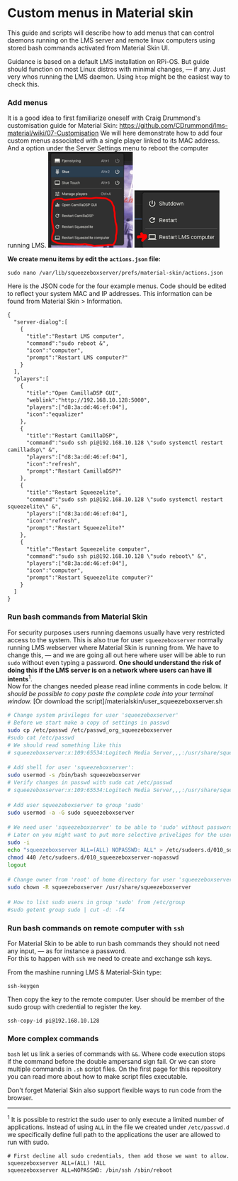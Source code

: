# Custom menus in Material skin
This guide and scripts will describe how to add menus that can control daemons running on the LMS server and remote linux computers using stored bash commands activated from Material Skin UI.

Guidance is based on a default LMS installation on RPi-OS. But guide should function on most Linux distros with minimal changes, — if any. Just very whos running the LMS daemon. Using `htop` might be the easiest way to check this.

### Add menus
It is a good idea to first familiarize oneself with Craig Drummond's customisation guide for Material Skin: https://github.com/CDrummond/lms-material/wiki/07-Customisation
We will here demonstrate how to add four custom menus associated with a single player linked to its MAC address. And a option under the Server Settings menu to reboot the computer running LMS.
<img src="menuplayer.jpg" style=" width:38% "  >  <img src="menuserver.jpg" style=" width:38% "  >

**We create menu items by edit the `actions.json` file:**
```
sudo nano /var/lib/squeezeboxserver/prefs/material-skin/actions.json
```
Here is the JSON code for the four example menus. Code should be edited to reflect your system MAC and IP addresses. This information can be found from Material Skin > Information.
```
{
  "server-dialog":[
    {
      "title":"Restart LMS computer",
      "command":"sudo reboot &",
      "icon":"computer",
      "prompt":"Restart LMS computer?"
    }
  ],
  "players":[
    {
      "title":"Open CamillaDSP GUI",
      "weblink":"http://192.168.10.128:5000",
      "players":["d8:3a:dd:46:ef:04"],
      "icon":"equalizer"
    },
    {
      "title":"Restart CamillaDSP",
      "command":"sudo ssh pi@192.168.10.128 \"sudo systemctl restart camilladsp\" &",
      "players":["d8:3a:dd:46:ef:04"],
      "icon":"refresh",
      "prompt":"Restart CamillaDSP?"
    },
    {
      "title":"Restart Squeezelite",
      "command":"sudo ssh pi@192.168.10.128 \"sudo systemctl restart squeezelite\" &",
      "players":["d8:3a:dd:46:ef:04"],
      "icon":"refresh",
      "prompt":"Restart Squeezelite?"
    },
    {
      "title":"Restart Squeezelite computer",
      "command":"sudo ssh pi@192.168.10.128 \"sudo reboot\" &",
      "players":["d8:3a:dd:46:ef:04"],
      "icon":"computer",
      "prompt":"Restart Squeezelite computer?"
    }
  ]
}

```
### Run bash commands from Material Skin
For security purposes users running daemons usually have very restricted access to the system. This is also true for user `squeezeboxserver` normally running LMS webserver where Material Skin is running from. We have to change this, — and we are going all out here where user will be able to run `sudo` without even typing a password. **One should understand the risk of doing this if the LMS server is on a network where users can have ill intents**<sup>1</sup>.
<br />
Now for the changes needed please read inline comments in code below. <i>It should be possible to copy paste the complete code into your terminal window.</i> [Or download the script]/materialskin/user_squeezeboxserver.sh
```bash
# Change system privileges for user 'squeezeboxserver'
# Before we start make a copy of settings in passwd
sudo cp /etc/passwd /etc/passwd_org_squeezeboxserver
#sudo cat /etc/passwd 
# We should read something like this
# squeezeboxserver:x:109:65534:Logitech Media Server,,,:/usr/share/squeezeboxserver:/usr/sbin/nologin

# Add shell for user 'squeezeboxserver':
sudo usermod -s /bin/bash squeezeboxserver
# Verify changes in passwd with sudo cat /etc/passwd
# squeezeboxserver:x:109:65534:Logitech Media Server,,,:/usr/share/squeezeboxserver:/bin/bash

# Add user squeezeboxserver to group 'sudo'
sudo usermod -a -G sudo squeezeboxserver

# We need user 'squeezeboxserver' to be able to 'sudo' without password
# Later on you might want to put more selective priveliges for the user in this file
sudo -i
echo "squeezeboxserver ALL=(ALL) NOPASSWD: ALL" > /etc/sudoers.d/010_squeezeboxserver-nopasswd
chmod 440 /etc/sudoers.d/010_squeezeboxserver-nopasswd
logout

# Change owner from 'root' of home directory for user 'squeezeboxserver'
sudo chown -R squeezeboxserver /usr/share/squeezeboxserver

# How to list sudo users in group 'sudo' from /etc/group
#sudo getent group sudo | cut -d: -f4

```

### Run bash commands on remote computer with `ssh`
For Material Skin to be able to run bash commands they should not need any input, — as for instance a password.<br />
For this to happen with `ssh` we need to create and exchange ssh keys.

From the mashine running LMS & Material-Skin type:
```
ssh-keygen
```
Then copy the key to the remote computer. User should be member of the sudo group with credential to register the key.
```
ssh-copy-id pi@192.168.10.128
```
### More complex commands
`bash` let us link a series of commands with ` && `. Where code execution stops if the command before the double ampersand sign fail. Or we can store multiple commands in `.sh` script files. On the first page for this repository you can read more about how to make script files executable.

Don't forget Material Skin also support flexible ways to run code from the browser.

---------------------------------------------------------------

<sup>1</sup> It is possible to restrict the sudo user to only execute a limited number of applications. Instead of using `ALL` in the file we created under `/etc/passwd.d` we specifically define full path to the applications the user are allowed to run with sudo. 
```
# First decline all sudo credentials, then add those we want to allow.
squeezeboxserver ALL=(ALL) !ALL
squeezeboxserver ALL=NOPASSWD: /bin/ssh /sbin/reboot
```